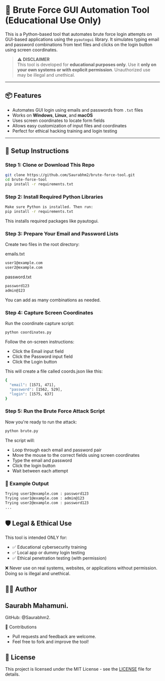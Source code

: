 # 🔐 Brute Force GUI Automation Tool (Educational Use Only)

This is a Python-based tool that automates brute force login attempts on GUI-based applications using the `pyautogui` library. It simulates typing email and password combinations from text files and clicks on the login button using screen coordinates.

> ⚠️ **DISCLAIMER**  
> This tool is developed for **educational purposes only**. Use it **only on your own systems or with explicit permission**. Unauthorized use may be illegal and unethical.

---

## 📦 Features

- Automates GUI login using emails and passwords from `.txt` files
- Works on **Windows**, **Linux**, and **macOS**
- Uses screen coordinates to locate form fields
- Allows easy customization of input files and coordinates
- Perfect for ethical hacking training and login testing

---


## 🔧 Setup Instructions

### Step 1: Clone or Download This Repo

```bash
git clone https://github.com/Saurabhm2/brute-force-tool.git
cd brute-force-tool
pip install -r requirements.txt
```

### Step 2: Install Required Python Libraries

```bash
Make sure Python is installed. Then run:
pip install -r requirements.txt
```
This installs required packages like pyautogui.

### Step 3: Prepare Your Email and Password Lists
Create two files in the root directory:

emails.txt
```bash
user1@example.com
user2@example.com
```
password.txt
```bash
password123
admin@123
```
You can add as many combinations as needed.

### Step 4: Capture Screen Coordinates
Run the coordinate capture script:

```bash
python coordinates.py
```

Follow the on-screen instructions:

- Click the Email input field
- Click the Password input field
- Click the Login button

This will create a file called coords.json like this:
```bash
{
  "email": [1571, 471],
  "password": [1562, 529],
  "login": [1575, 637]
}
```

### Step 5: Run the Brute Force Attack Script
Now you're ready to run the attack:

```bash
python brute.py
```


The script will:

- Loop through each email and password pair
- Move the mouse to the correct fields using screen coordinates
- Type the email and password
- Click the login button
- Wait between each attempt

### 📌 Example Output

```bash
Trying user1@example.com : password123  
Trying user1@example.com : admin@123  
Trying user2@example.com : password123  
...
```


## 🛡️ Legal & Ethical Use
This tool is intended ONLY for:

- ✅ Educational cybersecurity training
- ✅ Local app or dummy login testing
- ✅ Ethical penetration testing (with permission)

❌ Never use on real systems, websites, or applications without permission. Doing so is illegal and unethical.

## 🙋‍♂️ Author
  Saurabh Mahamuni.
---
  GitHub: @Saurabhm2.

🌟 Contributions
- Pull requests and feedback are welcome.
- Feel free to fork and improve the tool!

## 📜 License
This project is licensed under the MIT License - see the [LICENSE](LICENSE) file for details.
